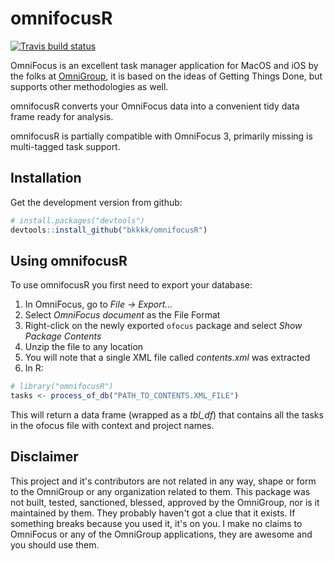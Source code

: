 # omnifocusR

[![Travis build status](https://travis-ci.org/bkkkk/omnifocusR.svg?branch=master)](https://travis-ci.org/bkkkk/omnifocusR)

OmniFocus is an excellent task manager application for MacOS and iOS by the folks at [OmniGroup](https://www.omnigroup.com), it is based on the ideas of Getting Things Done, but supports other methodologies as well.

omnifocusR converts your OmniFocus data into a convenient tidy data frame ready for analysis.

omnifocusR is partially compatible with OmniFocus 3, primarily missing is multi-tagged task support.

## Installation

Get the development version from github:

```R
# install.packages("devtools")
devtools::install_github("bkkkk/omnifocusR")
```

## Using omnifocusR

To use omnifocusR you first need to export your database:

1. In OmniFocus, go to *File -> Export...*
2. Select *OmniFocus document* as the File Format
3. Right-click on the newly exported `ofocus` package and select *Show Package Contents*
4. Unzip the file to any location
5. You will note that a single XML file called *contents.xml* was extracted
6. In R:

```R
# library("omnifocusR")
tasks <- process_of_db("PATH_TO_CONTENTS.XML_FILE")
```

This will return a data frame (wrapped as a *tbl_df*) that contains all the tasks in the ofocus file with context and project names.

## Disclaimer

This project and it's contributors are not related in any way, shape or form to the OmniGroup or any organization related to them. This package was not built, tested, sanctioned, blessed, approved by the OmniGroup, nor is it maintained by them. They probably haven't got a clue that it exists. If something breaks because you used it, it's on you. I make no claims to OmniFocus or any of the OmniGroup applications, they are awesome and you should use them.

